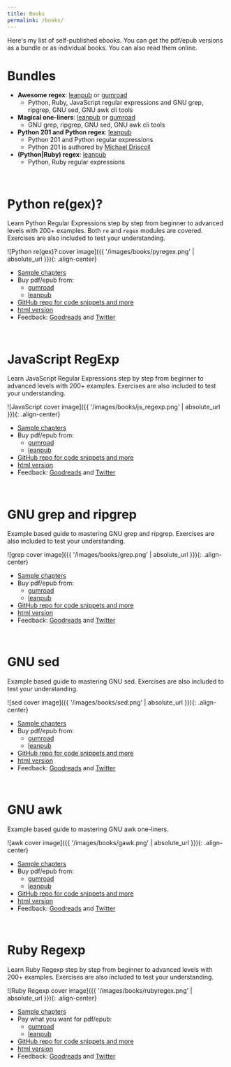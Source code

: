```yaml
---
title: Books
permalink: /books/
---
```


Here's my list of self-published ebooks. You can get the pdf/epub versions as a bundle or as individual books. You can also read them online.

# Bundles

* **Awesome regex**: [leanpub](https://leanpub.com/b/regex) or [gumroad](https://gumroad.com/l/regex)
    * Python, Ruby, JavaScript regular expressions and GNU grep, ripgrep, GNU sed, GNU awk cli tools
* **Magical one-liners**: [leanpub](https://leanpub.com/b/oneliners) or [gumroad](https://gumroad.com/l/oneliners)
    * GNU grep, ripgrep, GNU sed, GNU awk cli tools
* **Python 201 and Python regex**: [leanpub](https://leanpub.com/b/python201_and_regex)
    * Python 201 and Python regular expressions
    * Python 201 is authored by [Michael Driscoll](https://www.blog.pythonlibrary.org/)
* **(Python\|Ruby) regex**: [leanpub](https://leanpub.com/b/pythonrubyregex)
    * Python, Ruby regular expressions

<br>

# Python re(gex)?

Learn Python Regular Expressions step by step from beginner to advanced levels with 200+ examples. Both `re` and `regex` modules are covered. Exercises are also included to test your understanding.

![Python re(gex)? cover image]({{ '/images/books/pyregex.png' | absolute_url }}){: .align-center}

* [Sample chapters](https://github.com/learnbyexample/py_regular_expressions/blob/master/sample_chapters/Python_Regex_sample.pdf)
* Buy pdf/epub from:
    * [gumroad](https://gumroad.com/l/py_regex)
    * [leanpub](https://leanpub.com/py_regex)
* [GitHub repo for code snippets and more](https://github.com/learnbyexample/py_regular_expressions)
* [html version](https://learnbyexample.github.io/py_regular_expressions/)
* Feedback: [Goodreads](https://www.goodreads.com/book/show/47142552-python-re-gex) and [Twitter](https://twitter.com/learn_byexample)

<br>

# JavaScript RegExp

Learn JavaScript Regular Expressions step by step from beginner to advanced levels with 200+ examples. Exercises are also included to test your understanding.

![JavaScript cover image]({{ '/images/books/js_regexp.png' | absolute_url }}){: .align-center}

* [Sample chapters](https://github.com/learnbyexample/learn_js_regexp/blob/master/sample_chapters/js_regexp_sample_chapters.pdf)
* Buy pdf/epub from:
    * [gumroad](https://gumroad.com/l/js_regexp)
    * [leanpub](https://leanpub.com/js_regexp)
* [GitHub repo for code snippets and more](https://github.com/learnbyexample/learn_js_regexp)
* [html version](https://learnbyexample.github.io/learn_js_regexp/)
* Feedback: [Goodreads](https://www.goodreads.com/book/show/49090622-javascript-regexp) and [Twitter](https://twitter.com/learn_byexample)

<br>

# GNU grep and ripgrep

Example based guide to mastering GNU grep and ripgrep. Exercises are also included to test your understanding.

![grep cover image]({{ '/images/books/grep.png' | absolute_url }}){: .align-center}

* [Sample chapters](https://github.com/learnbyexample/learn_gnugrep_ripgrep/blob/master/sample_chapters/grep_sample_chapters.pdf)
* Buy pdf/epub from:
    * [gumroad](https://gumroad.com/l/gnugrep_ripgrep)
    * [leanpub](https://leanpub.com/gnugrep_ripgrep)
* [GitHub repo for code snippets and more](https://github.com/learnbyexample/learn_gnugrep_ripgrep)
* [html version](https://learnbyexample.github.io/learn_gnugrep_ripgrep/)
* Feedback: [Goodreads](https://www.goodreads.com/book/show/47406700-gnu-grep-and-ripgrep) and [Twitter](https://twitter.com/learn_byexample)

<br>

# GNU sed

Example based guide to mastering GNU sed. Exercises are also included to test your understanding.

![sed cover image]({{ '/images/books/sed.png' | absolute_url }}){: .align-center}

* [Sample chapters](https://github.com/learnbyexample/learn_gnused/blob/master/sample_chapters/sed_sample_chapters.pdf)
* Buy pdf/epub from:
    * [gumroad](https://gumroad.com/l/gnu_sed)
    * [leanpub](https://leanpub.com/gnu_sed)
* [GitHub repo for code snippets and more](https://github.com/learnbyexample/learn_gnused)
* [html version](https://learnbyexample.github.io/learn_gnused/)
* Feedback: [Goodreads](https://www.goodreads.com/book/show/48641172-gnu-sed) and [Twitter](https://twitter.com/learn_byexample)

<br>

# GNU awk

Example based guide to mastering GNU awk one-liners.

![awk cover image]({{ '/images/books/gawk.png' | absolute_url }}){: .align-center}

* [Sample chapters](https://github.com/learnbyexample/learn_gnuawk/blob/master/sample_chapters/awk_sample_chapters.pdf)
* Buy pdf/epub from:
    * [gumroad](https://gumroad.com/l/gnu_awk)
    * [leanpub](https://leanpub.com/gnu_awk)
* [GitHub repo for code snippets and more](https://github.com/learnbyexample/learn_gnuawk)
* [html version](https://learnbyexample.github.io/learn_gnuawk/)
* Feedback: [Goodreads](https://www.goodreads.com/book/show/52758608-gnu-awk) and [Twitter](https://twitter.com/learn_byexample)

<br>

# Ruby Regexp

Learn Ruby Regexp step by step from beginner to advanced levels with 200+ examples. Exercises are also included to test your understanding.

![Ruby Regexp cover image]({{ '/images/books/rubyregex.png' | absolute_url }}){: .align-center}

* [Sample chapters](https://github.com/learnbyexample/Ruby_Regexp/blob/master/sample_chapters/ruby_regexp_sample.pdf)
* Pay what you want for pdf/epub:
    * [gumroad](https://gumroad.com/l/rubyregexp)
    * [leanpub](https://leanpub.com/rubyregexp)
* [GitHub repo for code snippets and more](https://github.com/learnbyexample/Ruby_Regexp)
* [html version](https://learnbyexample.github.io/Ruby_Regexp/)
* Feedback: [Goodreads](https://www.goodreads.com/book/show/48641238-ruby-regexp) and [Twitter](https://twitter.com/learn_byexample)

